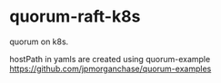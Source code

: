 # quorum-raft-k8s
  quorum on k8s.
  
  hostPath in yamls are created using quorum-example https://github.com/jpmorganchase/quorum-examples
  
